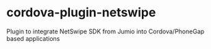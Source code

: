 cordova-plugin-netswipe
=======================

Plugin to integrate NetSwipe SDK from Jumio into Cordova/PhoneGap based applications
